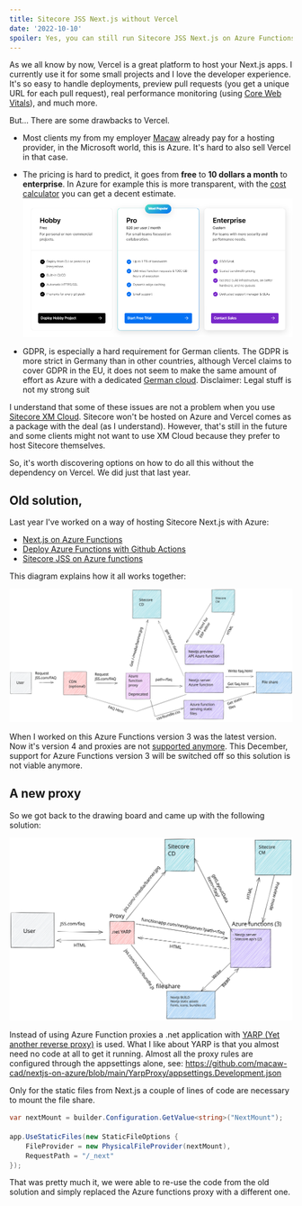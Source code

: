 ```yaml
---
title: Sitecore JSS Next.js without Vercel
date: '2022-10-10'
spoiler: Yes, you can still run Sitecore JSS Next.js on Azure Functions without Vercel
---
```


As we all know by now, Vercel is a great platform to host your Next.js apps. I currently use it for some small projects and I love the developer experience.
It's so easy to handle deployments, preview pull requests (you get a unique URL for each pull request), real performance monitoring (using [Core Web Vitals](https://web.dev/vitals/)), and much more. 

But... There are some drawbacks to Vercel.

- Most clients my from my employer [Macaw](https://www.macaw.nl) already pay for a hosting provider, in the Microsoft world, this is Azure. It's hard to also sell Vercel in that case.

- The pricing is hard to predict, it goes from **free** to **10 dollars a month** to **enterprise**. In Azure for example this is more transparent, with the [cost calculator](https://azure.microsoft.com/en-us/pricing/calculator/) you can get a decent estimate.
![Vercel pricing](vercel-pricing.png)

- GDPR, is especially a hard requirement for German clients. The GDPR is more strict in Germany than in other countries, although Vercel claims to cover GDPR in the EU, it does not seem to make the same amount of effort as Azure with a dedicated [German cloud](https://azure.microsoft.com/en-us/support/legal/privacy-statement/germany/). Disclaimer: Legal stuff is not my strong suit

I understand that some of these issues are not a problem when you use [Sitecore XM Cloud](https://www.sitecore.com/products/xm-cloud). Sitecore won't be hosted on Azure and Vercel comes as a package with the deal (as I understand). However, that's still in the future and some clients might not want to use XM Cloud because they prefer to host Sitecore themselves. 

So, it's worth discovering options on how to do all this without the dependency on Vercel. 
We did just that last year.

## Old solution,
Last year I've worked on a way of hosting Sitecore Next.js with Azure:
- [Next.js on Azure Functions](/nextjs-on-azure-functions/)
- [Deploy Azure Functions with Github Actions](/deploy-azure-functions-github-actions/)
- [Sitecore JSS on Azure functions](/sitecore-jss-on-azure-functions/)

This diagram explains how it all works together:

![Old solution](old-solution.svg)

When I worked on this Azure Functions version 3 was the latest version. Now it's version 4 and proxies are not [supported anymore](https://learn.microsoft.com/en-us/azure/azure-functions/functions-proxies#legacy-functions-proxies).
This December, support for Azure Functions version 3 will be switched off so this solution is not viable anymore. 

## A new proxy
So we got back to the drawing board and came up with the following solution:

![New solution](new-solution.svg)

Instead of using Azure Function proxies a .net application with [YARP (Yet another reverse proxy)](https://microsoft.github.io/reverse-proxy/) is used. What I like about YARP is that you almost need no code at all to get it running.
Almost all the proxy rules are configured through the appsettings alone, see: https://github.com/macaw-cad/nextjs-on-azure/blob/main/YarpProxy/appsettings.Development.json

Only for the static files from Next.js a couple of lines of code are necessary to mount the file share.

```c#
var nextMount = builder.Configuration.GetValue<string>("NextMount");

app.UseStaticFiles(new StaticFileOptions { 
    FileProvider = new PhysicalFileProvider(nextMount),    
    RequestPath = "/_next"
});
```

That was pretty much it, we were able to re-use the code from the old solution and simply replaced the Azure functions proxy with a different one. 